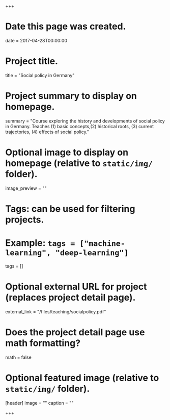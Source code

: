 +++
# Date this page was created.
date = 2017-04-28T00:00:00

# Project title.
title = "Social policy in Germany"

# Project summary to display on homepage.
summary = "Course exploring the history and developments of social policy in Germany. Teaches (1) basic concepts,(2) historical roots,  (3) current trajectories,  (4) effects of social policy."

# Optional image to display on homepage (relative to `static/img/` folder).
image_preview = ""

# Tags: can be used for filtering projects.
# Example: `tags = ["machine-learning", "deep-learning"]`
tags = []

# Optional external URL for project (replaces project detail page).
external_link = "/files/teaching/socialpolicy.pdf"

# Does the project detail page use math formatting?
math = false

# Optional featured image (relative to `static/img/` folder).
[header]
image = ""
caption = ""

+++

